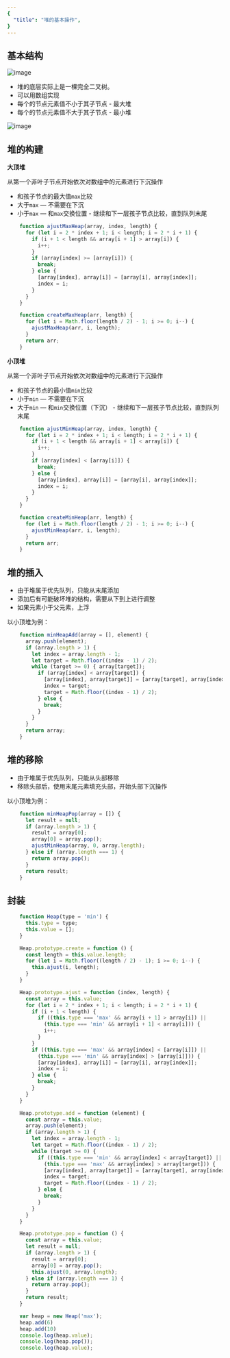 ```yaml
---
{
  "title": "堆的基本操作",
}
---
```



## 基本结构


![image](https://lsqimg-1257917459.cos-website.ap-beijing.myqcloud.com/blog/heap.png)


- 堆的底层实际上是一棵完全二叉树。
- 可以用数组实现
- 每个的节点元素值不小于其子节点 - 最大堆
- 每个的节点元素值不大于其子节点 - 最小堆


![image](https://lsqimg-1257917459.cos-website.ap-beijing.myqcloud.com/blog/heap2.png)

## 堆的构建

**大顶堆**

从第一个非叶子节点开始依次对数组中的元素进行下沉操作
- 和孩子节点的最大值`max`比较
- 大于`max` — 不需要在下沉
- 小于`max` — 和`max`交换位置 - 继续和下一层孩子节点比较，直到队列末尾

```js
    function ajustMaxHeap(array, index, length) {
      for (let i = 2 * index + 1; i < length; i = 2 * i + 1) {
        if (i + 1 < length && array[i + 1] > array[i]) {
          i++;
        }
        if (array[index] >= [array[i]]) {
          break;
        } else {
          [array[index], array[i]] = [array[i], array[index]];
          index = i;
        }
      }
    }

    function createMaxHeap(arr, length) {
      for (let i = Math.floor(length / 2) - 1; i >= 0; i--) {
        ajustMaxHeap(arr, i, length);
      }
      return arr;
    }
```

**小顶堆**

从第一个非叶子节点开始依次对数组中的元素进行下沉操作
- 和孩子节点的最小值`min`比较
- 小于`min` — 不需要在下沉
- 大于`min` — 和`min`交换位置（下沉） - 继续和下一层孩子节点比较，直到队列末尾



```js
    function ajustMinHeap(array, index, length) {
      for (let i = 2 * index + 1; i < length; i = 2 * i + 1) {
        if (i + 1 < length && array[i + 1] < array[i]) {
          i++;
        }
        if (array[index] < [array[i]]) {
          break;
        } else {
          [array[index], array[i]] = [array[i], array[index]];
          index = i;
        }
      }
    }

    function createMinHeap(arr, length) {
      for (let i = Math.floor(length / 2) - 1; i >= 0; i--) {
        ajustMinHeap(arr, i, length);
      }
      return arr;
    }
```

## 堆的插入

- 由于堆属于优先队列，只能从末尾添加
- 添加后有可能破坏堆的结构，需要从下到上进行调整
- 如果元素小于父元素，上浮

以小顶堆为例：


```js
    function minHeapAdd(array = [], element) {
      array.push(element);
      if (array.length > 1) {
        let index = array.length - 1;
        let target = Math.floor((index - 1) / 2);
        while (target >= 0) { array[target]);
          if (array[index] < array[target]) {
            [array[index], array[target]] = [array[target], array[index]]
            index = target;
            target = Math.floor((index - 1) / 2);
          } else {
            break;
          }
        }
      }
      return array;
    }
```

## 堆的移除

- 由于堆属于优先队列，只能从头部移除
- 移除头部后，使用末尾元素填充头部，开始头部下沉操作

以小顶堆为例：

```js
    function minHeapPop(array = []) {
      let result = null;
      if (array.length > 1) {
        result = array[0];
        array[0] = array.pop();
        ajustMinHeap(array, 0, array.length);
      } else if (array.length === 1) {
        return array.pop();
      }
      return result;
    }
```

## 封装

```js
    function Heap(type = 'min') {
      this.type = type;
      this.value = [];
    }

    Heap.prototype.create = function () {
      const length = this.value.length;
      for (let i = Math.floor((length / 2) - 1); i >= 0; i--) {
        this.ajust(i, length);
      }
    }

    Heap.prototype.ajust = function (index, length) {
      const array = this.value;
      for (let i = 2 * index + 1; i < length; i = 2 * i + 1) {
        if (i + 1 < length) {
          if ((this.type === 'max' && array[i + 1] > array[i]) ||
            (this.type === 'min' && array[i + 1] < array[i])) {
            i++;
          }
        }
        if ((this.type === 'max' && array[index] < [array[i]]) ||
          (this.type === 'min' && array[index] > [array[i]])) {
          [array[index], array[i]] = [array[i], array[index]];
          index = i;
        } else {
          break;
        }
      }
    }

    Heap.prototype.add = function (element) {
      const array = this.value;
      array.push(element);
      if (array.length > 1) {
        let index = array.length - 1;
        let target = Math.floor((index - 1) / 2);
        while (target >= 0) {
          if ((this.type === 'min' && array[index] < array[target]) ||
            (this.type === 'max' && array[index] > array[target])) {
            [array[index], array[target]] = [array[target], array[index]]
            index = target;
            target = Math.floor((index - 1) / 2);
          } else {
            break;
          }
        }
      }
    }

    Heap.prototype.pop = function () {
      const array = this.value;
      let result = null;
      if (array.length > 1) {
        result = array[0];
        array[0] = array.pop();
        this.ajust(0, array.length);
      } else if (array.length === 1) {
        return array.pop();
      }
      return result;
    }

    var heap = new Heap('max');
    heap.add(6)
    heap.add(10)
    console.log(heap.value);
    console.log(heap.pop());
    console.log(heap.value);
```

